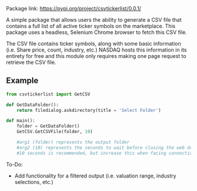 Package link: https://pypi.org/project/csvtickerlist/0.0.1/

A simple package that allows users the ability to generate a CSV file that contains a full list of all active ticker symbols on the marketplace. This package uses a headless, Selenium Chrome browser to fetch this CSV file.


The CSV file contains ticker symbols, along with some basic information (i.e. Share price, count, industry, etc.) NASDAQ hosts this information in its entirety for free and this module only requires making one page request to retrieve the CSV file.


## Example


```python
from csvtickerlist import GetCSV

def GetDataFolder():
	return filedialog.askdirectory(title = 'Select Folder')

def main():
	folder = GetDataFolder()
	GetCSV.GetCSVFile(folder, 10)

	#arg1 (folder) represents the output folder
	#arg2 (10) represents the seconds to wait before closing the web driver.
	#10 seconds is recommended, but increase this when facing connectivity issues.

```



To-Do:

- Add functionality for a filtered output (i.e. valuation range, industry selections, etc.)
